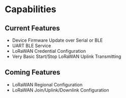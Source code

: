 # Capabilities

## Current Features
- Device Firmware Update over Serial or BLE
- UART BLE Service 
- LoRaWAN Credential Configuration
- Very Basic Start/Stop LoRaWAN Uplink Transmitting

## Coming Features
- LoRaWAN Regional Configuration
- LoRaWAN Join/Uplink/Downlink Configuration